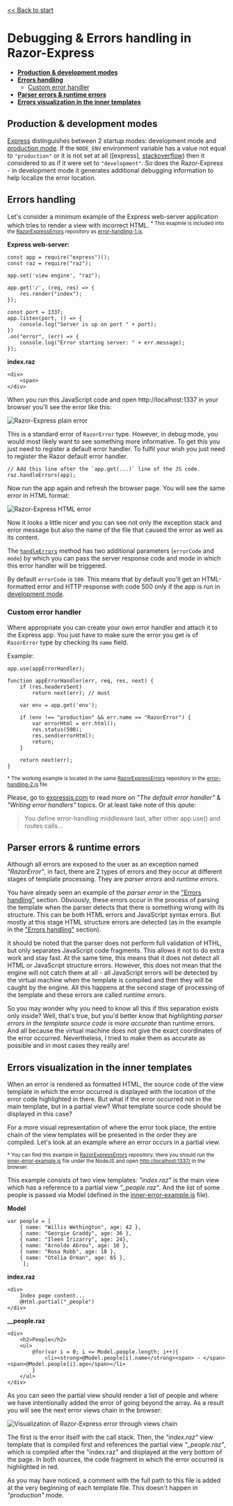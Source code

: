 [<< Back to start](../README.md)

# Debugging & Errors handling in Razor-Express

- [**Production & development modes**](#production--development-modes)
- [**Errors handling**](#errors-handling)
  - [Custom error handler](#custom-error-handler)
- [**Parser errors & runtime errors**](#parser-errors--runtime-errors)
- [**Errors visualization in the inner templates**](#errors-visualization-in-the-inner-templates)

## Production & development modes
[Express](https://expressjs.com) distinguishes between 2 startup modes: development mode and [production mode](https://expressjs.com/en/advanced/best-practice-performance.html#set-node_env-to-production). If the `NODE_ENV` environment variable has a value not equal to `"production"` or it is not set at all ([express], [stackoverflow](https://stackoverflow.com/a/16979503/1844247)) then it considered to as if it were set to `"development"`. So does the Razor-Express - in development mode it generates additional debugging information to help localize the error location.

## Errors handling

Let's consider a minimum example of the Express web-server application which tries to render a view with incorrect HTML. 
<sup>* This exapmle is included into the [RazorExpressErrors](https://github.com/DevelAx/RazorExpressErrors) repository as [error-handling-1.js](https://github.com/DevelAx/RazorExpressErrors/blob/master/error-handling-1.js).</sup>

**Express web-server:**
```JS
const app = require("express")();
const raz = require("raz");

app.set('view engine', "raz");

app.get('/', (req, res) => {
    res.render("index");
});

const port = 1337;
app.listen(port, () => {
    console.log("Server is up on port " + port);
})
.on("error", (err) => {
    console.log("Error starting server: " + err.message);
});
```
**index.raz**
```HTML+RAZOR
<div>
    <span>
</div>
```

When you run this JavaScript code and open http://localhost:1337 in your browser you'll see the error like this:

![Razor-Express plain error](https://github.com/DevelAx/RazorExpressErrors/blob/master/docs/error-handling/PlainError.jpg?raw=true)

This is a standard error of `RazorError` type. However, in debug mode, you would most likely want to see something more informative. To get this you just need to register a default error handler. To fulfil your wish you just need to register the Razor default error handler. 
```JS
// Add this line after the `app.get(...)` line of the JS code.
raz.handleErrors(app);
```
Now run the app again and refresh the browser page. You will see the same error in HTML format:

![Razor-Express HTML error](https://github.com/DevelAx/RazorExpressErrors/blob/master/docs/error-handling/HtmlError.jpg)

Now it looks a little nicer and you can see not only the exception stack and error message but also the name of the file that caused the error as well as its content.   

The [`handleErrors`](api.md#handleerrorsapp-errorcode-mode) method has two additional parameters (`errorCode` and `mode`) by which you can pass the server response code and mode in which this error handler will be triggered. 

By default `errorCode` is `500`. This means that by default you'll get an HTML-formatted error and HTTP response with code 500 only if the app is run in [development mode](#).


### Custom error handler
Where appropriate you can create your own error handler and attach it to the Express app. You just have to make sure the error you get is of `RazorError` type by checking its `name` field. 

Example:
```JS
app.use(appErrorHandler);

function appErrorHandler(err, req, res, next) {
    if (res.headersSent)
        return next(err); // must

    var env = app.get('env');

    if (env !== "production" && err.name == "RazorError") {
        var errorHtml = err.html();
        res.status(500);
        res.send(errorHtml);
        return;
    }
    
    return next(err);
}
```
<sup>* The working example is located in the same [RazorExpressErrors](https://github.com/DevelAx/RazorExpressErrors) repository in the [error-handling-2.js](https://github.com/DevelAx/RazorExpressErrors/blob/master/error-handling-1.js) file.</sup>

Please, go to [expressjs.com](https://expressjs.com/en/guide/error-handling.html) to read more on *"The default error handler"* & *"Writing error handlers"* topics. Or at least take note of this qoute:
> You define error-handling middleware last, after other app.use() and routes calls...

## Parser errors & runtime errors
Although all errors are exposed to the user as an exception named *"RazorError"*, in fact, there are 2 types of errors and they occur at different stages of template processing. They are *parser errors* and *runtime errors*.

You have already seen an example of the *parser error* in the ["Errors handling"](#errors-handling) section. Obviously, these errors occur in the process of parsing the template when the parser detects that there is something wrong with its structure. This can be both HTML errors and JavaScript syntax errors. But mostly at this stage HTML structure errors are detected (as in the example in the ["Errors handling"](#errors-handling) section).

It should be noted that the parser does not perform full validation of HTHL, but only separates JavaScript code fragments. This allows it not to do extra work and stay fast. At the same time, this means that it does not detect all HTML or JavaScript structure errors. However, this does not mean that the engine will not catch them at all - all JavaScript errors will be detected by the virtual machine when the template is compiled and then they will be caught by the engine. All this happens at the second stage of processing of the template and these errors are called *runtime errors*.

So you may wonder why you need to know all this if this separation exists only inside? Well, that's true, but you'd better know that *highlighting parser errors in the template source code is more accurate* than runtime errors. And all because the virtual machine does not give the exact coordinates of the error occurred. Nevertheless, I tried to make them as accurate as possible and in most cases they really are! 

## Errors visualization in the inner templates
When an error is rendered as formatted HTML, the source code of the view template in which the error occurred is displayed with the location of the error code highlighted in there. But what if the error occurred not in the main template, but in a partial view? What template source code should be displayed in this case?

For a more visual representation of where the error took place, the entire chain of the view templates will be presented in the order they are compiled. Let's look at an example where an error occurs in a partial view. 

<sup>* You can find this example in [RazorExpressErrors](https://github.com/DevelAx/RazorExpressErrors) repository, there you should run the [inner-error-example.js](https://github.com/DevelAx/RazorExpressErrors/blob/master/inner-error-example.js) file under the NodeJS and open [http://localhost:1337/](http://localhost:1337/) in the browser.</sup>

This example consists of two view templates: *"index.raz"* is the main view which has a reference to a partial view *"_people.raz"*. And the list of some people is passed via Model (defined in the [inner-error-example.js](https://github.com/DevelAx/RazorExpressErrors/blob/master/inner-error-example.js) file).

**Model**
```JS
var people = [
    { name: "Willis Wethington", age: 42 },
    { name: "Georgie Graddy", age: 36 },
    { name: "Ileen Irizarry", age: 24},
    { name: "Arnoldo Abreu", age: 10 },
    { name: "Rosa Robb", age: 18 },
    { name: "Otelia Orman", age: 65 },
     ];
```

**index.raz**
```HTML+RAZOR
<div>
    Index page content...
    @Html.partial("_people")
</div>
```

**__people.raz**
```HTML+RAZOR
<div>
    <h2>People</h2>
    <ul>
        @for(var i = 0; i <= Model.people.length; i++){
            <li><strong>@Model.people[i].name</strong><span> - </span><span>@Model.people[i].age</span></li>
        }
    </ul>
</div>
```

As you can seen the partial view should render a list of people and where we have intentionally added the error of going beyond the array. As a result you will see the next error views chain in the browser:

![Visualization of Razor-Express error through views chain](https://github.com/DevelAx/RazorExpressErrors/blob/master/docs/inner-error-example/ErrorView.jpg?raw=true)

The first is the error itself with the call stack. Then, the *"index.raz"* view template that is compiled first and references the partial view *"_people.raz"*, which is compiled after the "index.raz" and displayed at the very bottom of the page. In both sources, the code fragment in which the error occurred is highlighted in red.

As you may have noticed, a comment with the full path to this file is added at the very beginning of each template file. This doesn't happen in *"production"* mode.

